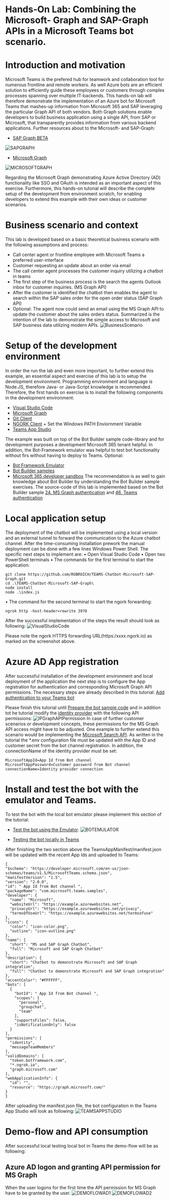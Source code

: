 # Hands-On Lab: Combining the Microsoft- Graph and SAP-Graph APIs in a Microsoft Teams bot scenario. 

# Introduction and motivation
Microsoft Teams is the prefered hub for teamwork and collaboration tool for numerous frontline and remote workers. As well Azure bots are an efficient solution to efficiently guide these employees or customers through complex processes spanning over multiple IT-backends. 
This hands-on lab will therefore demonstrate the implementation of an Azure bot for Microsoft Teams that mashes-up information from Microsoft 365 and SAP leveraging the particular Graph API of both vendors. 
Both Graph solutions enable developers to build business application using a single API, from SAP or Microsoft, that transparently provides information from various backend applications. 
Further resources about to the Microsoft- and SAP-Graph: 
* [SAP Graph BETA]( https://beta.graph.sap/)

![SAPGRAPH]( https://github.com/ROBROICH/TEAMS-Chatbot-Microsoft-SAP-Graph/blob/master/resources/SAP_GRAPH.png)
* [Microsoft Graph]( https://developer.microsoft.com/en-us/graph/graph-explorer)

![MICROSOFTGRAPH]( https://github.com/ROBROICH/TEAMS-Chatbot-Microsoft-SAP-Graph/blob/master/resources/MICROSOFT_GRAPH.png)

Regarding the Microsoft Graph demonstrating Azure Active Directory (AD) functionality like SSO and OAuth is intended as an important aspect of this exercise. 
Furthermore, this hands-on tutorial will describe the complete setup of the development from environment scratch, for enabling developers to extend this example with their own ideas or customer scenarios. 
# Business scenario and context
This lab is developed based on a basic theoretical business scenario with the following assumptions and process:
* Call center agent or frontline employee with Microsoft Teams a preferred user-interface
* Customer requesting an update about an order via email 
* The call center agent processes the customer inquiry utilizing a chatbot in teams
* The first step of the business process is the search the agents Outlook inbox for customer inquiries.  (MS Graph API)
* After the customer is identified the chatbot then enables the agent to search within the SAP sales order for the open order status (SAP Graph API)
* Optional: The agent now could send an email using the MS Graph API to update the customer about the sales orders status. 
Summarized is the intention of the lab to demonstrate the simple access to Microsoft and SAP business data utilizing modern APIs. 
![BusinessScenario]( https://github.com/ROBROICH/TEAMS-Chatbot-Microsoft-SAP-Graph/blob/master/resources/ScenarioOverview.png)
# Setup of the development environment 
In order the run the lab and even more important, to further extend this example, an essential aspect and exercise of this lab is to setup the development environment. Programming environment and language is Node.JS, therefore Java- or Java-Script knowledge is recommended. 
Therefore, the first hands on exercise is to install the following components in the development environment: 
* [Visual Studio Code]( https://code.visualstudio.com/download)
* [Microsoft Graph]( https://developer.microsoft.com/en-us/graph/graph-explorer)
* [Git Client]( https://git-scm.com/download/win)
* [NGORK Client]( https://github.com/Microsoft/botbuilder-samples.git) + Set the Windows PATH Enviornment Variable 
* [Teams App Studio]( https://docs.microsoft.com/en-us/microsoftteams/platform/concepts/build-and-test/app-studio-overview)

The example was built on top of the Bot Builder sample code-library and for development purposes a development Microsoft 365 tenant helpful. 
In addition, the Bot-Framework emulator was helpful to test bot functionality without firs without having to deploy to Teams. 
Optional: 
* [Bot Framework Emulator]( https://github.com/microsoft/BotFramework-Emulator)
* [Bot Builder samples]( https://github.com/microsoft/BotBuilder-Samples)
* [Microsoft 365 developer sandbox]( https://developer.microsoft.com/en-us/microsoft-365/dev-program)
The recommendation is as well to gain knowledge about Bot Builder by understanding the Bot Builder sample exercises. 
The source-code of this lab is implemented based on the Bot Builder sample [24. MS Graph authentication]( https://github.com/microsoft/BotBuilder-Samples/tree/master/samples/javascript_nodejs/24.bot-authentication-msgraph)
and [46. Teams authentication]( https://github.com/microsoft/BotBuilder-Samples/tree/master/samples/javascript_nodejs/46.teams-auth)

# Local application setup 
The deployment of the chatbot will be implemented using a local version and an external tunnel to forward the communication to the Azure chatbot channel. 
After the time-consuming installation prework the manual deployment can be done with a few lines Windows Power Shell. 
The specific next steps to implement are: 
•	Open Visual Studio Code
•	Open two PowerShell terminals 
•	The commands for the first terminal to start the application: 
```
git clone https://github.com/ROBROICH/TEAMS-Chatbot-Microsoft-SAP-Graph.git
cd .\TEAMS-Chatbot-Microsoft-SAP-Graph\
node install 
node .\index.js
```
•	The command for the second terminal to start the ngork forwarding: 
```
ngrok http -host-header=rewrite 3978
```
After the successful implementation of the steps the result should look as following: 
![VisualStudioCode]( https://github.com/ROBROICH/TEAMS-Chatbot-Microsoft-SAP-Graph/blob/master/resources/VisualStudioCodeConfig.png)

Please note the ngork HTTPS forwarding URL(https:/xxxx.ngork.io) as marked on the screenshot above.  

# Azure AD App registration 
After successful installation of the development environment and local deployment of the application the next step is to configure the App registration for authentication and corresponding Microsoft Graph API permissions. 
The necessary steps are already described in this tutorial: 
[Add authentication to your Teams bot](https://docs.microsoft.com/en-us/microsoftteams/platform/bots/how-to/authentication/add-authentication?tabs=node-js%2Cdotnet-sample#prepare-the-bot-sample-code)

Please finish this tutorial until [Prepare the bot sample code](https://docs.microsoft.com/en-us/microsoftteams/platform/bots/how-to/authentication/add-authentication?tabs=node-js%2Cdotnet-sample#prepare-the-bot-sample-code) and in addition tot he tutorial modify the [identity provider](https://docs.microsoft.com/en-us/microsoftteams/platform/bots/how-to/authentication/add-authentication?tabs=node-js%2Cdotnet-sample#prepare-the-bot-sample-code) with the following API permissions: 
![IPGraphAPIPermission]( https://github.com/ROBROICH/TEAMS-Chatbot-Microsoft-SAP-Graph/blob/master/resources/IP_GRAPH_API_PERMISSIONS.png)
In case of further customer scenarios or development concepts, these permissions for the MS Graph API access might have to be adjusted. One example to further extend this scenario would be implementing the [Microsoft Search API](https://docs.microsoft.com/en-us/graph/api/resources/search-api-overview?view=graph-rest-beta). 
As written in the tutorial the *.env configuration file must be updated with the App ID and customer secret from the bot channel registration. In addition, the connectionName of the identity provider must be set:
```
MicrosoftAppId=App Id from Bot channel 
MicrosoftAppPassword=Customer password from Bot channel 
connectionName=Identity provider connection 
```

# Install and test the bot with the emulator and Teams. 
To test the bot with the local bot emulator please implement this section of the tutorial: 
*  [Test the bot using the Emulator]( https://docs.microsoft.com/en-us/microsoftteams/platform/bots/how-to/authentication/add-authentication?tabs=node-js%2Cdotnet-sample#install-and-test-the-bot-in-teams).
![BOTEMULATOR]( https://github.com/ROBROICH/TEAMS-Chatbot-Microsoft-SAP-Graph/blob/master/resources/ChatBotEmulator.png)

*  [Testing the bot locally in Teams
]( https://docs.microsoft.com/en-us/microsoftteams/platform/bots/how-to/authentication/add-authentication?tabs=node-js%2Cdotnet-sample#testing-the-bot-locally-in-teams)

After finishing the two section above the TeamsAppManifest/manifest.json will be updated with the recent App Ids and uploaded to Teams:
  ```
{
  "$schema": "https://developer.microsoft.com/en-us/json-schemas/teams/v1.5/MicrosoftTeams.schema.json",
  "manifestVersion": "1.5",
  "version": "2.0.0",
  "id": " App Id from Bot channel ",
  "packageName": "com.microsoft.teams.samples",
  "developer": {
    "name": "Microsoft",
    "websiteUrl": "https://example.azurewebsites.net",
    "privacyUrl": "https://example.azurewebsites.net/privacy",
    "termsOfUseUrl": "https://example.azurewebsites.net/termsofuse"
  },
  "icons": {
    "color": "icon-color.png",
    "outline": "icon-outline.png"
  },
  "name": {
    "short": "MS and SAP Graph Chatbot",
    "full": "Microsoft and SAP Graph Chatbot"
  },
  "description": {
    "short": "Chatbot to demonstrate Microsoft and SAP Graph integration",
    "full": "Chatbot to demonstrate Microsoft and SAP Graph integration"
  },
  "accentColor": "#FFFFFF",
  "bots": [
    {
      "botId": " App Id from Bot channel ",
      "scopes": [
        "personal",
        "groupchat",
        "team"
      ],
      "supportsFiles": false,
      "isNotificationOnly": false
    }
  ],
  "permissions": [
    "identity",
    "messageTeamMembers"
  ],
  "validDomains": [
    "token.botframework.com",
    "*.ngrok.io",
    "graph.microsoft.com"
  ],
  "webApplicationInfo": {
    "id": "",
    "resource": "https://graph.microsoft.com/"
  }
}

```
After uploading the manifest.json file, the bot configuration in the Teams App Studio will look as following: 
![TEAMSAPPSTUDIO]( https://github.com/ROBROICH/TEAMS-Chatbot-Microsoft-SAP-Graph/blob/master/resources/TEAMS_APP_STUDIO.png)

# Demo-flow and API consumption
After successful local testing local bot in Teams the demo-flow will be as following: 
## Azure AD logon and granting API permission for MS Graph 
When the user logons for the first time the API permission for MS Graph have to be granted by the user. 
![DEMOFLOWAD1]( https://github.com/ROBROICH/TEAMS-Chatbot-Microsoft-SAP-Graph/blob/master/resources/DemoFlowAD1.png)
![DEMOFLOWAD2]( https://github.com/ROBROICH/TEAMS-Chatbot-Microsoft-SAP-Graph/blob/master/resources/DemoFlowAD2.png)










